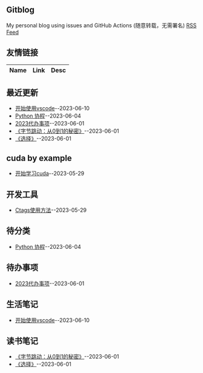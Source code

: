 ## Gitblog
My personal blog using issues and GitHub Actions (随意转载，无需署名)
[RSS Feed](https://raw.githubusercontent.com/wjwever/gitblog/master/feed.xml)
## 友情链接
| Name | Link | Desc | 
 | ---- | ---- | ---- |
## 最近更新
- [开始使用vscode](https://github.com/wjwever/gitblog/issues/19)--2023-06-10
- [Python 协程](https://github.com/wjwever/gitblog/issues/18)--2023-06-04
- [2023代办事项](https://github.com/wjwever/gitblog/issues/17)--2023-06-01
- [《字节跳动：从0到1的秘密》](https://github.com/wjwever/gitblog/issues/16)--2023-06-01
- [《选择》](https://github.com/wjwever/gitblog/issues/15)--2023-06-01
## cuda by example
- [开始学习cuda](https://github.com/wjwever/gitblog/issues/10)--2023-05-29
## 开发工具
- [Ctags使用方法](https://github.com/wjwever/gitblog/issues/13)--2023-05-29
## 待分类
- [Python 协程](https://github.com/wjwever/gitblog/issues/18)--2023-06-04
## 待办事项
- [2023代办事项](https://github.com/wjwever/gitblog/issues/17)--2023-06-01
## 生活笔记
- [开始使用vscode](https://github.com/wjwever/gitblog/issues/19)--2023-06-10
## 读书笔记
- [《字节跳动：从0到1的秘密》](https://github.com/wjwever/gitblog/issues/16)--2023-06-01
- [《选择》](https://github.com/wjwever/gitblog/issues/15)--2023-06-01
